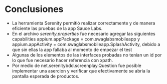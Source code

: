 # Conclusiones

- La herramienta Serenity permitió realizar correctamente y de manera eficiente las pruebas de la app Sauce Labs.
- En el archivo _serenity.properties_ fue necesario agregar las siguientes capabilities appium.appPackage = com.swaglabsmobileapp y  appium.appActivity = com.swaglabsmobileapp.SplashActivity, debido a que sin ellas la app fallaba al momento de empezar el test
- Algunas de los elementos de las interfaces probadas no tenían un id por lo que fue necesario hacer referencia con xpath.
- Por medio de net.serenitybdd.screenplay.Question fue posible implementar una asercion y verificar que efectivamente se abria la pantalla esperada de productos.
